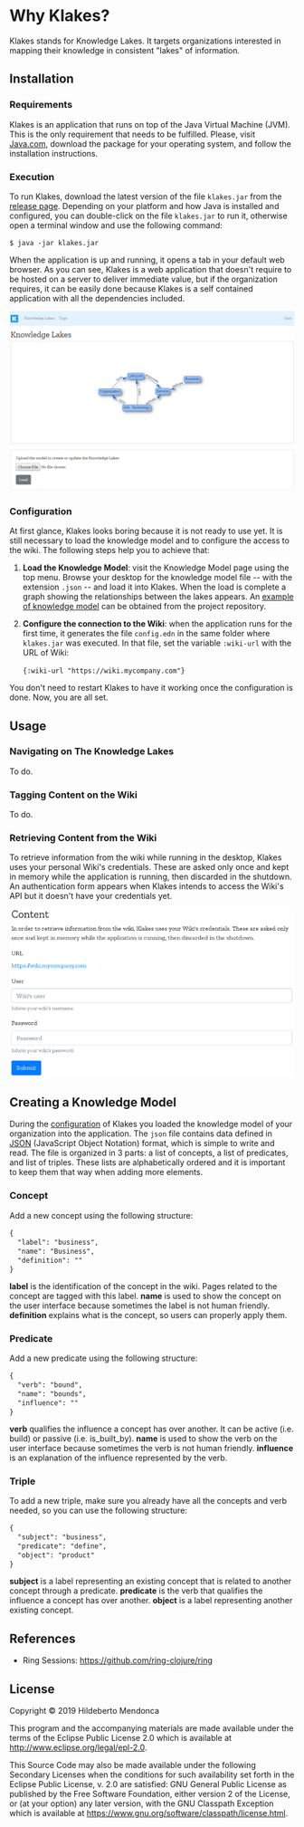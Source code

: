# Why Klakes?

Klakes stands for Knowledge Lakes. It targets organizations interested in mapping their knowledge in consistent "lakes" of information.

## Installation

### Requirements

Klakes is an application that runs on top of the Java Virtual Machine (JVM). This is the only requirement that needs to be fulfilled. Please, visit [Java.com][2], download the package for your operating system, and follow the installation instructions.

### Execution

To run Klakes, download the latest version of the file `klakes.jar` from the [release page][4]. Depending on your platform and how Java is installed and configured, you can double-click on the file `klakes.jar` to run it, otherwise open a terminal window and use the following command:

    $ java -jar klakes.jar

When the application is up and running, it opens a tab in your default web browser. As you can see, Klakes is a web application that doesn't require to be hosted on a server to deliver immediate value, but if the organization requires, it can be easily done because Klakes is a self contained application with all the dependencies included.

![Screenshot](screenshot.png)

### Configuration

At first glance, Klakes looks boring because it is not ready to use yet. It is still necessary to load the knowledge model and to configure the access to the wiki. The following steps help you to achieve that:

1. **Load the Knowledge Model**: visit the Knowledge Model page using the top menu. Browse your desktop for the knowledge model file -- with the extension `.json` -- and load it into Klakes. When the load is complete a graph showing the relationships between the lakes appears. An [example of knowledge model][5] can be obtained from the project repository.

2. **Configure the connection to the Wiki**: when the application runs for the first time, it generates the file `config.edn` in the same folder where `klakes.jar` was executed. In that file, set the variable `:wiki-url` with the URL of Wiki:

    `{:wiki-url "https://wiki.mycompany.com"}`

You don't need to restart Klakes to have it working once the configuration is done. Now, you are all set.

## Usage

### Navigating on The Knowledge Lakes

To do.

### Tagging Content on the Wiki

To do.

### Retrieving Content from the Wiki

To retrieve information from the wiki while running in the desktop, Klakes uses your personal Wiki's credentials. These are asked only once and kept in memory while the application is running, then discarded in the shutdown. An authentication form appears when Klakes intends to access the Wiki's API but it doesn't have your credentials yet.

![Wiki Credentials](wiki-credentials.png)

## Creating a Knowledge Model

During the [configuration](#configuration) of Klakes you loaded the knowledge model of your organization into the application. The `json` file contains data defined in [JSON][3] (JavaScript Object Notation) format, which is simple to write and read. The file is organized in 3 parts: a list of concepts, a list of predicates, and list of triples. These lists are alphabetically ordered and it is important to keep them that way when adding more elements.

### Concept

Add a new concept using the following structure:

    {
      "label": "business",
      "name": "Business",
      "definition": ""
    }

**label** is the identification of the concept in the wiki. Pages related to the concept are tagged with this label. **name** is used to show the concept on the user interface because sometimes the label is not human friendly. **definition** explains what is the concept, so users can properly apply them.

### Predicate

Add a new predicate using the following structure:

    {
      "verb": "bound",
      "name": "bounds",
      "influence": ""
    }

**verb** qualifies the influence a concept has over another. It can be active (i.e. build) or passive (i.e. is_built_by). **name** is used to show the verb on the user interface because sometimes the verb is not human friendly. **influence** is an explanation of the influence represented by the verb.

### Triple

To add a new triple, make sure you already have all the concepts and verb needed, so you can use the following structure:

    {
      "subject": "business",
      "predicate": "define",
      "object": "product"
    }

**subject** is a label representing an existing concept that is related to another concept through a predicate. **predicate** is the verb that qualifies the influence a concept has over another. **object** is a label representing another existing concept.

## References

- Ring Sessions: https://github.com/ring-clojure/ring

## License

Copyright © 2019 Hildeberto Mendonca

This program and the accompanying materials are made available under the terms of the Eclipse Public License 2.0 which is available at http://www.eclipse.org/legal/epl-2.0.

This Source Code may also be made available under the following Secondary Licenses when the conditions for such availability set forth in the Eclipse Public License, v. 2.0 are satisfied: GNU General Public License as published by the Free Software Foundation, either version 2 of the License, or (at your option) any later version, with the GNU Classpath Exception which is available at https://www.gnu.org/software/classpath/license.html.

[1]: http://localhost:3000/lakes
[2]: https://www.java.com/en/download/manual.jsp
[3]: https://json.org
[4]: https://github.com/htmfilho/klakes/releases
[5]: https://github.com/htmfilho/klakes/blob/master/knowledge-model.json.example